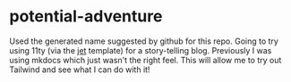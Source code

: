# potential-adventure

Used the generated name suggested by github for this repo. Going to try using 11ty 
(via the [jet](https://github.com/marcamos/jet) template) for a story-telling blog. 
Previously I was using mkdocs which just wasn't the right feel. This will allow me
to try out Tailwind and see what I can do with it!
